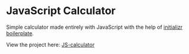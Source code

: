 # JavaScript Calculator

Simple calculator made entirely with JavaScript with the help of [initializr boilerplate](http://www.initializr.com/).

View the project here: [JS-calculator](https://pthorup.github.io/js-calculator/)
